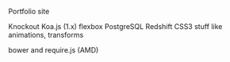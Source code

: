 Portfolio site

Knockout
Koa.js (1.x)
flexbox
PostgreSQL
Redshift
CSS3 stuff like animations, transforms

bower and require.js (AMD)
